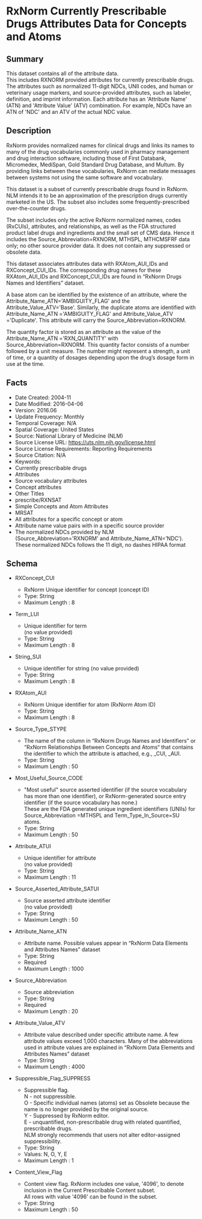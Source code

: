 # RxNorm Currently Prescribable Drugs Attributes Data for Concepts and Atoms
 
## Summary
This dataset contains all of the attribute data.  
This includes RXNORM provided attributes for currently prescribable drugs. The attributes such as normalized 11-digit NDCs, UNII codes, and human or veterinary usage markers, and source-provided attributes, such as labeler, definition, and imprint information. Each attribute has an 'Attribute Name' (ATN) and 'Attribute Value' (ATV) combination. For example, NDCs have an ATN of 'NDC' and an ATV of the actual NDC value.
 
## Description
RxNorm provides normalized names for clinical drugs and links its names to many of the drug vocabularies commonly used in pharmacy management and drug interaction software, including those of First Databank, Micromedex, MediSpan, Gold Standard Drug Database, and Multum. By providing links between these vocabularies, RxNorm can mediate messages between systems not using the same software and vocabulary.
 
This dataset is a subset of currently prescribable drugs found in RxNorm. NLM intends it to be an approximation of the prescription drugs currently marketed in the US. The subset also includes some frequently-prescribed over-the-counter drugs.  

The subset includes only the active RxNorm normalized names, codes (RxCUIs), attributes, and relationships, as well as the FDA structured product label drugs and ingredients and the small set of CMS data. Hence it includes the Source_Abbreviation=RXNORM, MTHSPL, MTHCMSFRF data only; no other source provider data.  It does not contain any suppressed or obsolete data.  

This dataset associates attributes data with RXAtom_AUI_IDs and  RXConcept_CUI_IDs. The corresponding drug names for these RXAtom_AUI_IDs and RXConcept_CUI_IDs are found in “RxNorm Drugs Names and Identifiers” dataset.  
 
A base atom can be identified by the existence of an attribute, where the Attribute_Name_ATN='AMBIGUITY_FLAG' and the Attribute_Value_ATV='Base'. Similarly, the duplicate atoms are identified with Attribute_Name_ATN ='AMBIGUITY_FLAG' and Attribute_Value_ATV ='Duplicate'. This attribute will carry the Source_Abbreviation=RXNORM.  
 
The quantity factor is stored as an attribute as the value of the Attribute_Name_ATN ='RXN_QUANTITY' with Source_Abbreviation=RXNORM. This quantity factor consists of a number followed by a unit measure. The number might represent a strength, a unit of time, or a quantity of dosages depending upon the drug’s dosage form in use at the time.  
 
## Facts
- Date Created: 2004-11
- Date Modified: 2016-04-06
- Version: 2016.06
- Update Frequency: Monthly
- Temporal Coverage: N/A
- Spatial Coverage: United States
- Source: National Library of Medicine (NLM)
- Source License URL: https://uts.nlm.nih.gov/license.html
- Source License Requirements: Reporting Requirements
- Source Citation: N/A
- Keywords: 
 - Currently prescribable drugs
 - Attributes
 - Source vocabulary attributes
 - Concept attributes
- Other Titles
 - prescribe/RXNSAT
 - Simple Concepts and Atom Attributes
 - MRSAT
 - All attributes for a specific concept or atom
 - Attribute name value pairs with in a specific source provider
 - The normalized NDCs provided by NLM (Source_Abbreviation='RXNORM' and Attribute_Name_ATN=’NDC’). These normalized NDCs follows the 11 digit, no dashes HIPAA format
 
## Schema
- RXConcept_CUI
  - RxNorm Unique identifier for concept (concept ID)
  - Type: String
  - Maximum Length : 8
 
- Term_LUI
  - Unique identifier for term  
  (no value provided)
  - Type: String
  - Maximum Length : 8
  
- String_SUI
  - Unique identifier for string
  (no value provided)
  - Type: String
  - Maximum Length : 8
 
- RXAtom_AUI
  - RxNorm Unique identifier for atom (RxNorm Atom ID)
  - Type: String
  - Maximum Length : 8
  
- Source_Type_STYPE
  - The name of the column in “RxNorm Drugs Names and Identifiers” or “RxNorm Relationships Between Concepts and Atoms“ that contains the identifier to which the attribute is attached, e.g., <name>_CUI, <name>_AUI.
  - Type: String
  - Maximum Length : 50 
  
  
- Most_Useful_Source_CODE
  - "Most useful" source asserted identifier (if the source vocabulary has more than one identifier), or RxNorm-generated source entry identifier (if the source vocabulary has none.)  
These are the FDA generated unique ingredient identifiers (UNIIs) for Source_Abbreviation =MTHSPL and Term_Type_In_Source=SU atoms.
  - Type: String
  - Maximum Length : 50
  
- Attribute_ATUI
  - Unique identifier for attribute  
  (no value provided)
  - Type: String
  - Maximum Length : 11
  
- Source_Asserted_Attribute_SATUI
  - Source asserted attribute identifier  
  (no value provided)
  - Type: String
  - Maximum Length : 50
  
- Attribute_Name_ATN
  - Attribute name. Possible values appear in “RxNorm Data Elements and Attributes Names” dataset 
  - Type: String
  - Required
  - Maximum Length : 1000
  
- Source_Abbreviation
  - Source abbreviation
  - Type: String
  - Required
  - Maximum Length : 20
  
- Attribute_Value_ATV
  - Attribute value described under specific attribute name. A few attribute values exceed 1,000 characters. Many of the abbreviations used in attribute values are explained in “RxNorm Data Elements and Attributes Names” dataset 
  - Type: String
  - Maximum Length : 4000
 
- Suppressible_Flag_SUPPRESS
  - Suppressible flag.  
  N - not suppressible.  
  O - Specific individual names (atoms) set as Obsolete because the name is no longer provided by the original source.  
  Y - Suppressed by RxNorm editor.  
  E - unquantified, non-prescribable drug with related quantified, prescribable drugs.  
  NLM strongly recommends that users not alter editor-assigned suppressibility.
  - Type: String
  - Values:  N, O, Y, E
  - Maximum Length : 1
  
- Content_View_Flag
  - Content view flag. RxNorm includes one value, '4096', to denote inclusion in the Current Prescribable Content subset.  
  All rows with value '4096' can be found in the subset.
  - Type: String
  - Maximum Length : 50
